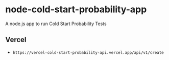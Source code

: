 # node-cold-start-probability-app

A node.js app to run Cold Start Probability Tests

## Vercel

- `https://vercel-cold-start-probability-api.vercel.app/api/v1/create`
